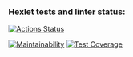 ### Hexlet tests and linter status:
[![Actions Status](https://github.com/ungrome/java-project-72/actions/workflows/hexlet-check.yml/badge.svg)](https://github.com/ungrome/java-project-72/actions)

[![Maintainability](https://api.codeclimate.com/v1/badges/b9ff6a41f2400e9d53c4/maintainability)](https://codeclimate.com/github/ungrome/java-project-72/maintainability)
[![Test Coverage](https://api.codeclimate.com/v1/badges/b9ff6a41f2400e9d53c4/test_coverage)](https://codeclimate.com/github/ungrome/java-project-72/test_coverage)

